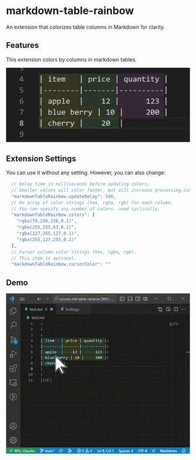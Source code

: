 # markdown-table-rainbow

An extension that colorizes table columns in Markdown for clarity.

## Features

This extension colors by columns in markdown tables.

![screenshot](assets/screenshot.png)

## Extension Settings

You can use it without any setting.
However, you can also change:

```js
  // Delay time in milliseconds before updating colors.
  // Smaller values will color faster, but will increase processing cost.
  "markdownTableRainbow.updateDelay": 500,
  // An array of color strings (hex, rgba, rgb) for each column.
  // You can specify any number of colors. used cyclically.
  "markdownTableRainbow.colors": [
    "rgba(79,236,236,0.1)",
    "rgba(255,255,63,0.1)",
    "rgba(127,255,127,0.1)",
    "rgba(255,127,255,0.1)"
  ],
  // Cursor column color strings (hex, rgba, rgb).
  // This item is optional.
  "markdownTableRainbow.cursorColor": ""
```

## Demo

![demo](assets/demo.gif)

